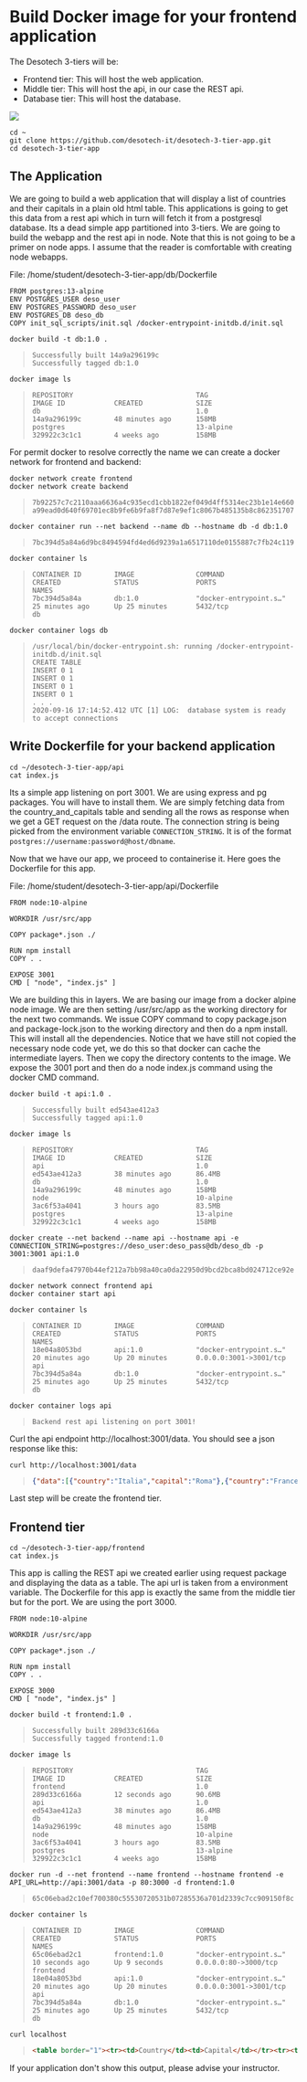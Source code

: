 #  Build Docker image for your frontend application

The Desotech 3-tiers will be:

- Frontend tier: This will host the web application.
- Middle tier: This will host the api, in our case the REST api.
- Database tier: This will host the database.

![](custom_themes/assets/images/diagramma.png)

```
cd ~
git clone https://github.com/desotech-it/desotech-3-tier-app.git
cd desotech-3-tier-app
```

## The Application

We are going to build a web application that will display a list of countries and their capitals in a plain old html table. This applications is going to get this data from a rest api which in turn will fetch it from a postgresql database. Its a dead simple app partitioned into 3-tiers. We are going to build the webapp and the rest api in node. Note that this is not going to be a primer on node apps. I assume that the reader is comfortable with creating node webapps.

File: /home/student/desotech-3-tier-app/db/Dockerfile

```
FROM postgres:13-alpine
ENV POSTGRES_USER deso_user
ENV POSTGRES_PASSWORD deso_user
ENV POSTGRES_DB deso_db
COPY init_sql_scripts/init.sql /docker-entrypoint-initdb.d/init.sql
```

```
docker build -t db:1.0 .
```

> ```
> Successfully built 14a9a296199c
> Successfully tagged db:1.0
> ```

```
docker image ls
```

> ```
> REPOSITORY                              TAG                     IMAGE ID            CREATED             SIZE
> db                                      1.0                     14a9a296199c        48 minutes ago      158MB
> postgres                                13-alpine               329922c3c1c1        4 weeks ago         158MB
> ```


For permit docker to resolve correctly the name we can create a docker network for frontend and backend:

```
docker network create frontend
docker network create backend
```

> ```
> 7b92257c7c2110aaa6636a4c935ecd1cbb1822ef049d4ff5314ec23b1e14e660
> a99ead0d640f69701ec8b9fe6b9fa8f7d87e9ef1c8067b485135b8c862351707
> ```

```
docker container run --net backend --name db --hostname db -d db:1.0
```

> ```
> 7bc394d5a84a6d9bc8494594fd4ed6d9239a1a6517110de0155887c7fb24c119
> ```

```
docker container ls
```

> ```
> CONTAINER ID        IMAGE               COMMAND                  CREATED             STATUS              PORTS                    NAMES
> 7bc394d5a84a        db:1.0              "docker-entrypoint.s…"   25 minutes ago      Up 25 minutes       5432/tcp                 db
> ```

```
docker container logs db
```

> ```
> /usr/local/bin/docker-entrypoint.sh: running /docker-entrypoint-initdb.d/init.sql
> CREATE TABLE
> INSERT 0 1
> INSERT 0 1
> INSERT 0 1
> INSERT 0 1
> . . .
> 2020-09-16 17:14:52.412 UTC [1] LOG:  database system is ready to accept connections
> ```

## Write Dockerfile for your backend application


```
cd ~/desotech-3-tier-app/api
cat index.js
```

Its a simple app listening on port 3001. We are using express and pg packages. You will have to install them. We are simply fetching data from the country_and_capitals table and sending all the rows as response when we get a GET request on the /data route. The connection string is being picked from the environment variable `CONNECTION_STRING`. It is of the format `postgres://username:password@host/dbname`.

Now that we have our app, we proceed to containerise it. Here goes the Dockerfile for this app.


File: /home/student/desotech-3-tier-app/api/Dockerfile

```
FROM node:10-alpine

WORKDIR /usr/src/app

COPY package*.json ./

RUN npm install
COPY . .

EXPOSE 3001
CMD [ "node", "index.js" ]
```

We are building this in layers. We are basing our image from a docker alpine node image. We are then setting /usr/src/app as the working directory for the next two commands. We issue COPY command to copy package.json and package-lock.json to the working directory and then do a npm install. This will install all the dependencies. Notice that we have still not copied the necessary node code yet, we do this so that docker can cache the intermediate layers. Then we copy the directory contents to the image. We expose the 3001 port and then do a node index.js command using the docker CMD command.

```
docker build -t api:1.0 .
```

> ```
> Successfully built ed543ae412a3
> Successfully tagged api:1.0
> ```

```
docker image ls
```

> ```
> REPOSITORY                              TAG                     IMAGE ID            CREATED             SIZE
> api                                     1.0                     ed543ae412a3        38 minutes ago      86.4MB
> db                                      1.0                     14a9a296199c        48 minutes ago      158MB
> node                                    10-alpine               3ac6f53a4041        3 hours ago         83.5MB
> postgres                                13-alpine               329922c3c1c1        4 weeks ago         158MB
> ```


```
docker create --net backend --name api --hostname api -e CONNECTION_STRING=postgres://deso_user:deso_pass@db/deso_db -p 3001:3001 api:1.0
```

> ```
> daaf9defa47970b44ef212a7bb98a40ca0da22950d9bcd2bca8bd024712ce92e
> ```

```
docker network connect frontend api
docker container start api
```


```
docker container ls
```

> ```
> CONTAINER ID        IMAGE               COMMAND                  CREATED             STATUS              PORTS                    NAMES
> 18e04a8053bd        api:1.0             "docker-entrypoint.s…"   20 minutes ago      Up 20 minutes       0.0.0.0:3001->3001/tcp   api
> 7bc394d5a84a        db:1.0              "docker-entrypoint.s…"   25 minutes ago      Up 25 minutes       5432/tcp                 db
> ```

```
docker container logs api
```

> ```
> Backend rest api listening on port 3001!
> ```

Curl the api endpoint http://localhost:3001/data. You should see a json response like this:

```
curl http://localhost:3001/data
```

> ```json
> {"data":[{"country":"Italia","capital":"Roma"},{"country":"France","capital":"Paris"},{"country":"UK","capital":"London"},{"country":"Germany","capital":"Berlin"}]}%
> ```

Last step will be create the frontend tier.

## Frontend tier

```
cd ~/desotech-3-tier-app/frontend
cat index.js
```

This app is calling the REST api we created earlier using request package and displaying the data as a table. The api url is taken from a environment variable. The Dockerfile for this app is exactly the same from the middle tier but for the port. We are using the port 3000.

```
FROM node:10-alpine

WORKDIR /usr/src/app

COPY package*.json ./

RUN npm install
COPY . .

EXPOSE 3000
CMD [ "node", "index.js" ]
```



```
docker build -t frontend:1.0 .
```

> ```
> Successfully built 289d33c6166a
> Successfully tagged frontend:1.0
> ```

```
docker image ls
```

> ```
> REPOSITORY                              TAG                     IMAGE ID            CREATED             SIZE
> frontend                                1.0                     289d33c6166a        12 seconds ago      90.6MB
> api                                     1.0                     ed543ae412a3        38 minutes ago      86.4MB
> db                                      1.0                     14a9a296199c        48 minutes ago      158MB
> node                                    10-alpine               3ac6f53a4041        3 hours ago         83.5MB
> postgres                                13-alpine               329922c3c1c1        4 weeks ago         158MB
> ```

```
docker run -d --net frontend --name frontend --hostname frontend -e API_URL=http://api:3001/data -p 80:3000 -d frontend:1.0
```

> ```
> 65c06ebad2c10ef700380c55530720531b07285536a701d2339c7cc909150f8c
> ```

```
docker container ls
```

> ```
> CONTAINER ID        IMAGE               COMMAND                  CREATED             STATUS              PORTS                    NAMES
> 65c06ebad2c1        frontend:1.0        "docker-entrypoint.s…"   10 seconds ago      Up 9 seconds        0.0.0.0:80->3000/tcp     frontend
> 18e04a8053bd        api:1.0             "docker-entrypoint.s…"   20 minutes ago      Up 20 minutes       0.0.0.0:3001->3001/tcp   api
> 7bc394d5a84a        db:1.0              "docker-entrypoint.s…"   25 minutes ago      Up 25 minutes       5432/tcp                 db
> ```

```
curl localhost
```

> ```html
> <table border="1"><tr><td>Country</td><td>Capital</td></tr><tr><td>Italia</td><td>Roma</td></tr><tr><td>France</td><td>Paris</td></tr><tr><td>UK</td><td>London</td></tr><tr><td>Germany</td><td>Berlin</td></tr></table>%
> ```

If your application don't show this output, please advise your instructor.
